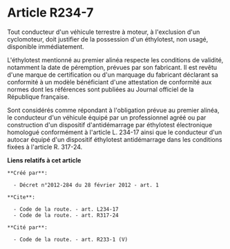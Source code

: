 # Article R234-7

Tout conducteur d'un véhicule terrestre à moteur, à l'exclusion d'un cyclomoteur, doit justifier de la possession d'un
éthylotest, non usagé, disponible immédiatement. 

L'éthylotest mentionné au premier alinéa respecte les conditions de validité, notamment la date de péremption, prévues par
son fabricant. Il est revêtu d'une marque de certification ou d'un marquage du fabricant déclarant sa conformité à un modèle
bénéficiant d'une attestation de conformité aux normes dont les références sont publiées au Journal officiel de la République
française. 

Sont considérés comme répondant à l'obligation prévue au premier alinéa, le conducteur d'un véhicule équipé par un
professionnel agréé ou par construction d'un dispositif d'antidémarrage par éthylotest électronique homologué conformément à
l'article L. 234-17 ainsi que le conducteur d'un autocar équipé d'un dispositif éthylotest antidémarrage dans les conditions
fixées à l'article R. 317-24.

**Liens relatifs à cet article**

	**Créé par**:

	  - Décret n°2012-284 du 28 février 2012 - art. 1

	**Cite**:

	  - Code de la route. - art. L234-17
	  - Code de la route. - art. R317-24

	**Cité par**:

	  - Code de la route. - art. R233-1 (V)
